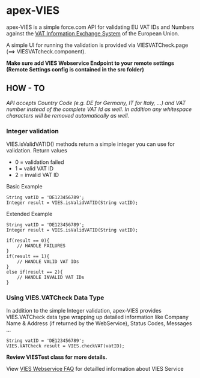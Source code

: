 # apex-VIES #
apex-VIES is a simple force.com API for validating EU VAT IDs and Numbers against the [VAT Information Exchange System](http://ec.europa.eu/taxation_customs/vies/vieshome.do) of the European Union.

A simple UI for running the validation is provided via VIESVATCheck.page (==> VIESVATcheck.component).

**Make sure add VIES Webservice Endpoint to your remote settings (Remote Settings config is contained in the src folder)**

## HOW - TO ##
_API accepts Country Code (e.g. DE for Germany, IT for Italy, ...) and VAT number instead of the complete VAT Id as well. In addition any whitespace characters will be removed automatically as well._

	
### Integer validation ###

VIES.isValidVATID() methods return a simple integer you can use for validation. Return values


*	0 = validation failed
*	1 = valid VAT ID
*	2 = invalid VAT ID


Basic Example

	String vatID = 'DE123456789';
	Integer result = VIES.isValidVATID(String vatID);


Extended Example

	String vatID = 'DE123456789';
	Integer result = VIES.isValidVATID(String vatID);

	if(result == 0){
		// HANDLE FAILURES
	}
	if(result == 1){
		// HANDLE VALID VAT IDs
	}
	else if(result == 2){
		// HANDLE INVALID VAT IDs
	}

### Using VIES.VATCheck Data Type ###

In addition to the simple Integer validation, apex-VIES provides VIES.VATCheck data type wrapping up detailed information like Company Name & Address (if returned by the WebService), Status Codes, Messages ...

	String vatID = 'DE123456789';
	VIES.VATCheck result = VIES.checkVAT(vatID);



**Review VIESTest class for more details.**

View [VIES Webservice FAQ](http://ec.europa.eu/taxation_customs/vies/faqvies.do "FAQ") for detailled information about VIES Service